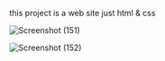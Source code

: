 this project is a web site just html & css

![Screenshot (151)](https://github.com/user-attachments/assets/d5a1a5b4-cc61-46c2-98ef-915cab84a808)

![Screenshot (152)](https://github.com/user-attachments/assets/a7344798-975b-47b8-a2f5-41259e0d0c95)

